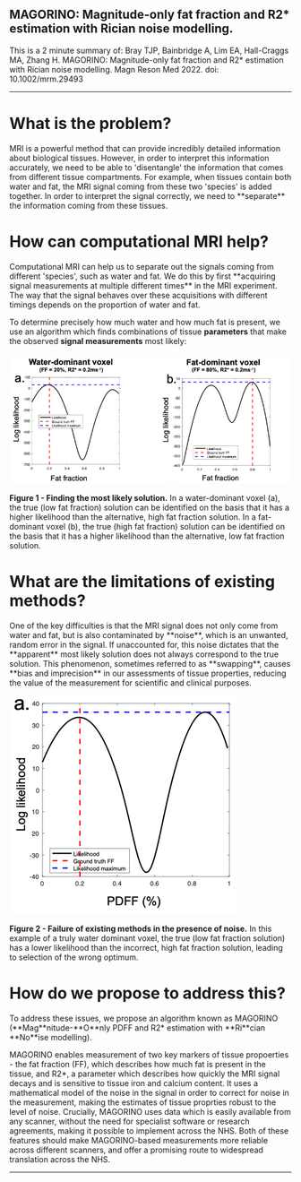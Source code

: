 ## MAGORINO: Magnitude-only fat fraction and R2* estimation with Rician noise modelling.

This is a 2 minute summary of:
Bray TJP, Bainbridge A, Lim EA, Hall-Craggs MA, Zhang H. MAGORINO: Magnitude-only fat fraction and R2* estimation with Rician noise modelling. Magn Reson Med 2022. doi: 10.1002/mrm.29493

<hr>
<h1> What is the problem? </h1>
MRI is a powerful method that can provide incredibly detailed information about biological tissues. However, in order to interpret this information accurately, we need to be able to 'disentangle' the information that comes from different tissue compartments. For example, when tissues contain both water and fat, the MRI signal coming from these two 'species' is added together. In order to interpret the signal correctly, we need to **separate** the information coming from these tissues. 

<h1> How can computational MRI help? </h1>
Computational MRI can help us to separate out the signals coming from different 'species', such as water and fat. We do this by first **acquiring signal measurements at multiple different times** in the MRI experiment. The way that the signal behaves over these acquisitions with different timings depends on the proportion of water and fat. 

To determine precisely how much water and how much fat is present, we use an algorithm which finds combinations of tissue **parameters** that make the observed **signal measurements** most likely:

![My photo](/Images/Fig1c.png)

**Figure 1 - Finding the most likely solution.** In a water-dominant voxel (a), the true (low fat fraction) solution can be identified on the basis that it has a higher likelihood than the alternative, high fat fraction solution. In a fat-dominant voxel (b), the true (high fat fraction) solution can be identified on the basis that it has a higher likelihood than the alternative, low fat fraction solution.

<h1> What are the limitations of existing methods? </h1>
One of the key difficulties is that the MRI signal does not only come from water and fat, but is also contaminated by **noise**, which is an unwanted, random error in the signal. If unaccounted for, this noise dictates that the **apparent** most likely solution does not always correspond to the true solution. This phenomenon, sometimes referred to as **swapping**, causes **bias and imprecision** in our assessments of tissue properties, reducing the value of the measurement for scientific and clinical purposes. 

![My photo](/Images/Fig2.png)

**Figure 2 - Failure of existing methods in the presence of noise.** In this example of a truly water dominant voxel, the true (low fat fraction solution) has a lower likelihood than the incorrect, high fat fraction solution, leading to selection of the wrong optimum. 

<h1> How do we propose to address this? </h1>
To address these issues, we propose an algorithm known as MAGORINO (**Mag**nitude-**O**nly PDFF and R2* estimation with **Ri**cian **No**ise modelling). 

MAGORINO enables measurement of two key markers of tissue propoerties - the fat fraction (FF), which describes how much fat is present in the tissue, and R2*, a parameter which describes how quickly the MRI signal decays and is sensitive to tissue iron and calcium content. It uses a mathematical model of the noise in the signal in order to correct for noise in the measurement, making the estimates of tissue proprties robust to the level of noise. Crucially, MAGORINO uses data which is easily available from any scanner, without the need for specialist software or research agreements, making it possible to implement across the NHS. Both of these features should make MAGORINO-based measurements more reliable across different scanners, and offer a promising route to widespread translation across the NHS. 



<hr>

